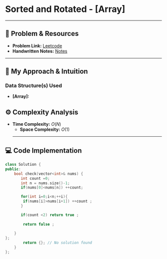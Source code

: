 # Sorted and Rotated - [Array]

---

## 🔗 Problem & Resources

* **Problem Link:** [Leetcode](https://leetcode.com/problems/check-if-array-is-sorted-and-rotated/)
* **Handwritten Notes:** [Notes](https://github.com/aryan-0102/CPP/blob/main/Arrays/Handwritten/LC_1752.jpg)

---

## 🤔 My Approach & Intuition

### Data Structure(s) Used

* **[Array]:**


## ⚙️ Complexity Analysis

* **Time Complexity:** $O(N)$
    * **Space Complexity:** $O(1)$
    ---

## 💻 Code Implementation

``````cpp
class Solution {
public:
    bool check(vector<int>& nums) {
       int count =0;
       int n = nums.size()-1;
       if(nums[0]<nums[n]) ++count;

       for(int i=0;i<n;++i){
        if(nums[i]>nums[i+1]) ++count ;
       }

       if(count <2) return true ;
      
        return false ;
       
    }    
};
        return {}; // No solution found
    }
};
